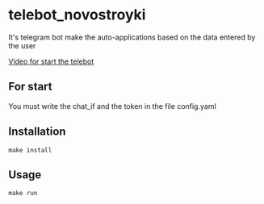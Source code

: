 <h1>telebot_novostroyki</h1>
<p>It's telegram bot make the auto-applications based on the data entered by the user </p>
<a href="https://asciinema.org/a/546795">Video for start the telebot</a>

For start
-----------
You must write the chat_if and the token in the file config.yaml

Installation
-----------
```
make install
```

Usage
-----
```
make run
```